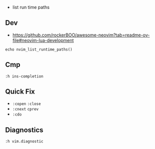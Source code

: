- list run time paths

## Dev
- https://github.com/rockerBOO/awesome-neovim?tab=readme-ov-file#neovim-lua-development

`echo nvim_list_runtime_paths()`

## Cmp
`:h ins-completion`

## Quick Fix
- `:copen` `:close`
- `:cnext` `cprev`
- `:cdo`

## Diagnostics
`:h vim.diagnostic`


